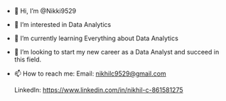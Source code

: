 - 👋 Hi, I’m @Nikki9529
- 👀 I’m interested in Data Analytics
- 🌱 I’m currently learning Everything about Data Analytics
- 💞️ I’m looking to start my new career as a Data Analyst and succeed in this field.
- 📫 How to reach me:
                      Email: nikhilc9529@gmail.com
  
  LinkedIn: https://www.linkedin.com/in/nikhil-c-861581275

<!---
Nikki9529/Nikki9529 is a ✨ special ✨ repository because its `README.md` (this file) appears on your GitHub profile.
You can click the Preview link to take a look at your changes.
--->
